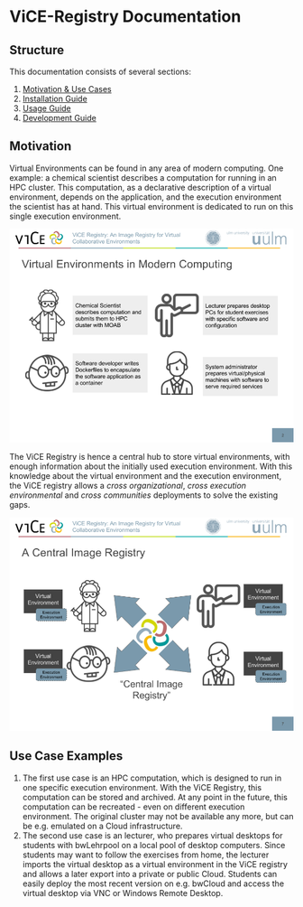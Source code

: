 # ViCE-Registry Documentation

## Structure

This documentation consists of several sections:

1. [Motivation & Use Cases](./motivation.md)
2. [Installation  Guide](./installation.md)
3. [Usage Guide](./usage.md)
4. [Development Guide](./development.md)

## Motivation

Virtual Environments can be found in any area of modern computing. One example:
a chemical scientist describes a computation for running in an HPC cluster. This
computation, as a declarative description of a virtual environment, depends on
the application, and the execution environment the scientist has at hand. This
virtual environment is dedicated to run on this single execution environment.

![ViCE Registry Use Cases](motivation_usecases.png "ViCE Registry Use Cases")

The ViCE Registry is hence a central hub to store virtual environments, with
enough information about the initially used execution environment. With this
knowledge about the virtual environment and the execution environment, the ViCE
registry allows a *cross organizational*, *cross execution environmental* and *cross communities* deployments to solve the existing gaps.

![ViCE Registry](motivation_central-registry.png "ViCE Registry")


## Use Case Examples

1. The first use case is an HPC computation, which is designed to run in one
   specific execution environment. With the ViCE Registry, this computation can
   be stored and archived. At any point in the future, this computation can be
   recreated - even on different execution environment. The original cluster may
   not be available any more, but can be e.g. emulated on a Cloud infrastructure.
2. The second use case is an lecturer, who prepares virtual desktops for
   students with bwLehrpool on a local pool of desktop computers. Since students
   may want to follow the exercises from home, the lecturer imports the virtual
   desktop as a virtual environment in the ViCE registry and allows a later
   export into a private or public Cloud. Students can easily deploy the most
   recent version on e.g. bwCloud and access the virtual desktop via VNC or
   Windows Remote Desktop.
